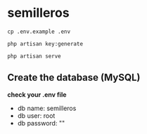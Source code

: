 # semilleros

`cp .env.example .env`

`php artisan key:generate`

`php artisan serve`


## Create the database (MySQL)

**check your .env file**

* db name: semilleros
* db user: root
* db password: ""
